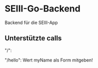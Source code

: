 # SEIII-Go-Backend
Backend für die SEIII-App

## Unterstützte calls
"/": 

"/hello": Wert myName als Form mitgeben!
